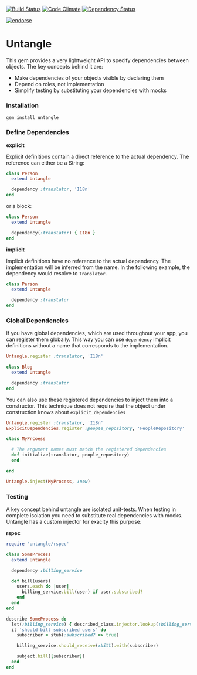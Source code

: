 [![Build Status](https://travis-ci.org/senny/untangle.png?branch=master)](https://travis-ci.org/senny/untangle)
[![Code Climate](https://codeclimate.com/badge.png)](https://codeclimate.com/github/senny/untangle)
[![Dependency Status](https://gemnasium.com/senny/untangle.png)](https://gemnasium.com/senny/untangle)

[![endorse](http://api.coderwall.com/senny/endorsecount.png)](http://coderwall.com/senny)

# Untangle

This gem provides a very lightweight API to specify dependencies
between objects. The key concepts behind it are:

* Make dependencies of your objects visible by declaring them
* Depend on roles, not implementation
* Simplify testing by substituting your dependencies with mocks

### Installation

```shell
gem install untangle
```

### Define Dependencies

**explicit**

Explicit definitions contain a direct reference to the actual
dependency. The reference can either be a String:

```ruby
class Person
  extend Untangle

  dependency :translator, 'I18n'
end
```

or a block:

```ruby
class Person
  extend Untangle

  dependency(:translator) { I18n }
end
```

**implicit**

Implicit definitions have no reference to the actual dependency. The
implementation will be inferred from the name. In the following
example, the dependency would resolve to `Translator`.

```ruby
class Person
  extend Untangle

  dependency :translator
end
```

### Global Dependencies

If you have global dependencies, which are used throughout your app,
you can register them globally. This way you can use `dependency`
implicit definitions without a name that corresponds to the implementation.

```ruby
Untangle.register :translator, 'I18n'

class Blog
  extend Untangle

  dependency :translator
end
```

You can also use these registered dependencies to inject them into a
constructor. This technique does not require that the object under
construction knows about `explicit_dependencies`

```ruby
Untangle.register :translator, 'I18n'
ExplicitDependencies.register :people_repository, 'PeopleRepository'

class MyPrcoess

  # The argument names must match the registered dependencies
  def initialize(translator, people_repository)
  end

end

Untangle.inject(MyProcess, :new)
```

### Testing

A key concept behind untangle are isolated unit-tests. When testing in
complete isolation you need to substitute real dependencies with
mocks. Untangle has a custom injector for exaclty this purpose:


**rspec**

```ruby
require 'untangle/rspec'

class SomeProcess
  extend Untangle

  dependency :billing_service

  def bill(users)
    users.each do |user|
      billing_service.bill(user) if user.subscribed?
    end
  end
end

describe SomeProcess do
  let(:billing_service) { described_class.injector.lookup(:billing_service) }
  it 'should bill subscribed users' do
    subscriber = stub(:subscribed? => true)

    billing_service.should_receive(:bill).with(subscriber)

    subject.bill([subscriber])
  end
end
```
